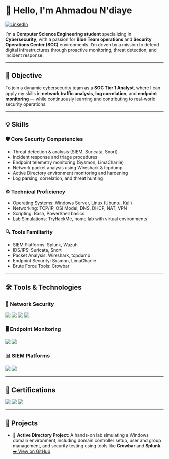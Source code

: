 # 👋 Hello, I'm Ahmadou N'diaye  
[![LinkedIn](https://img.shields.io/badge/-LinkedIn-0072b1?&style=for-the-badge&logo=linkedin&logoColor=white)](https://www.linkedin.com/in/ahmadoundiaye)

I’m a **Computer Science Engineering student** specializing in **Cybersecurity**, with a passion for **Blue Team operations** and **Security Operations Center (SOC)** environments. I’m driven by a mission to defend digital infrastructures through proactive monitoring, threat detection, and incident response.

---

## 🎯 Objective

To join a dynamic cybersecurity team as a **SOC Tier 1 Analyst**, where I can apply my skills in **network traffic analysis**, **log correlation**, and **endpoint monitoring** — while continuously learning and contributing to real-world security operations.

---

## 💡 Skills

### 🛡️ Core Security Competencies
- Threat detection & analysis (SIEM, Suricata, Snort)
- Incident response and triage procedures
- Endpoint telemetry monitoring (Sysmon, LimaCharlie)
- Network packet analysis using Wireshark & tcpdump
- Active Directory environment monitoring and hardening
- Log parsing, correlation, and threat hunting

### ⚙️ Technical Proficiency
- Operating Systems: Windows Server, Linux (Ubuntu, Kali)
- Networking: TCP/IP, OSI Model, DNS, DHCP, NAT, VPN
- Scripting: Bash, PowerShell basics
- Lab Simulations: TryHackMe, home lab with virtual environments

### 🔍 Tools Familiarity
- SIEM Platforms: Splunk, Wazuh
- IDS/IPS: Suricata, Snort
- Packet Analysis: Wireshark, tcpdump
- Endpoint Security: Sysmon, LimaCharlie
- Brute Force Tools: Crowbar

---

## 🛠️ Tools & Technologies

### 🔐 Network Security
<div>
    <img src="https://img.shields.io/badge/-Wireshark-1679A7?&style=for-the-badge&logo=Wireshark&logoColor=white" />
    <img src="https://img.shields.io/badge/-Suricata-EF3B2D?&style=for-the-badge&logo=Suricata&logoColor=white" />
    <img src="https://img.shields.io/badge/-Snort-990000?&style=for-the-badge&logo=Snort&logoColor=white" />
    <img src="https://img.shields.io/badge/-tcpdump-005571?&style=for-the-badge" />
</div>

### 🖥️ Endpoint Monitoring
<div>
    <img src="https://img.shields.io/badge/-SYSMON-1E4B9A?&style=for-the-badge" />
    <img src="https://img.shields.io/badge/-LimaCharlie-005F85?&style=for-the-badge" />
</div>

### 📊 SIEM Platforms
<div>
    <img src="https://img.shields.io/badge/-Splunk-000000?&style=for-the-badge&logo=Splunk&logoColor=white" />
    <img src="https://img.shields.io/badge/-Wazuh-4D4D4D?&style=for-the-badge&logo=wazuh&logoColor=white" />
</div>

---

## 📜 Certifications
<div>
    <img src="https://img.shields.io/badge/-ISC2%20CC-00AEEF?&style=for-the-badge&logo=ISC2&logoColor=white" />
    <img src="https://img.shields.io/badge/-CCNA%20Routing%20%26%20Switching-1F8ACB?&style=for-the-badge&logo=Cisco&logoColor=white" />
    <img src="https://img.shields.io/badge/-Cisco%20CyberOps%20Associate-1F8ACB?&style=for-the-badge&logo=Cisco&logoColor=white" />
</div>

---

## 📁 Projects

- 🔐 **Active Directory Project**: A hands-on lab simulating a Windows domain environment, including domain controller setup, user and group management, and security testing using tools like **Crowbar** and **Splunk**.  
  [➡️ View on GitHub](https://github.com/Amadoundiay/Active-Directory-Project)
